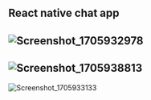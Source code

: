 ## React native chat app
![Screenshot_1705932978](https://github.com/aekimena/Chat-app/assets/129546723/f0341f48-bdb2-41c5-b165-f156f6410b49)
--
![Screenshot_1705938813](https://github.com/aekimena/Chat-app/assets/129546723/5a3a28e3-d0fa-4f77-a0f7-cd2239f4d388)
--
![Screenshot_1705933133](https://github.com/aekimena/Chat-app/assets/129546723/5ea98677-1c32-4e02-aba3-25510c10cc63)
